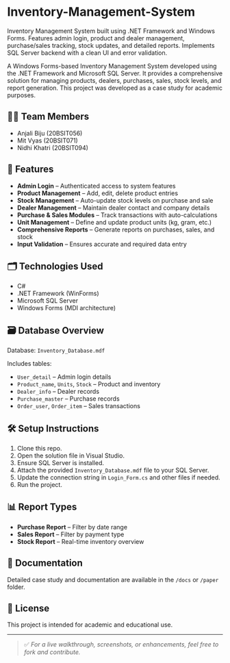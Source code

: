 # Inventory-Management-System
Inventory Management System built using .NET Framework and Windows Forms. Features admin login, product and dealer management, purchase/sales tracking, stock updates, and detailed reports. Implements SQL Server backend with a clean UI and error validation.

A Windows Forms-based Inventory Management System developed using the .NET Framework and Microsoft SQL Server. It provides a comprehensive solution for managing products, dealers, purchases, sales, stock levels, and report generation. This project was developed as a case study for academic purposes.

## 👨‍💻 Team Members
- Anjali Biju (20BSIT056)  
- Mit Vyas (20BSIT071)  
- Nidhi Khatri (20BSIT094)

## 📌 Features

- **Admin Login** – Authenticated access to system features
- **Product Management** – Add, edit, delete product entries
- **Stock Management** – Auto-update stock levels on purchase and sale
- **Dealer Management** – Maintain dealer contact and company details
- **Purchase & Sales Modules** – Track transactions with auto-calculations
- **Unit Management** – Define and update product units (kg, gram, etc.)
- **Comprehensive Reports** – Generate reports on purchases, sales, and stock
- **Input Validation** – Ensures accurate and required data entry

## 🗂️ Technologies Used

- C#
- .NET Framework (WinForms)
- Microsoft SQL Server
- Windows Forms (MDI architecture)

## 🗃️ Database Overview

Database: `Inventory_Database.mdf`

Includes tables:
- `User_detail` – Admin login details
- `Product_name`, `Units`, `Stock` – Product and inventory
- `Dealer_info` – Dealer records
- `Purchase_master` – Purchase records
- `Order_user`, `Order_item` – Sales transactions

## 🛠️ Setup Instructions

1. Clone this repo.
2. Open the solution file in Visual Studio.
3. Ensure SQL Server is installed.
4. Attach the provided `Inventory_Database.mdf` file to your SQL Server.
5. Update the connection string in `Login_Form.cs` and other files if needed.
6. Run the project.

## 📊 Report Types

- **Purchase Report** – Filter by date range
- **Sales Report** – Filter by payment type
- **Stock Report** – Real-time inventory overview

## 🧾 Documentation

Detailed case study and documentation are available in the `/docs` or `/paper` folder.

## 📄 License

This project is intended for academic and educational use.

---

> ✅ *For a live walkthrough, screenshots, or enhancements, feel free to fork and contribute.*

